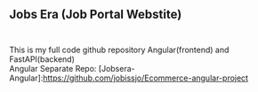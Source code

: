 ## Jobs Era (Job Portal Webstite) <br/> <br />

This is my full code github repository Angular(frontend) and FastAPI(backend)<br />
Angular Separate Repo: [Jobsera-Angular]:https://github.com/jobissjo/Ecommerce-angular-project<br />
